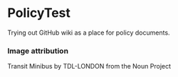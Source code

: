 # PolicyTest

Trying out GitHub wiki as a place for policy documents.

### Image attribution

Transit Minibus by TDL-LONDON from the Noun Project
